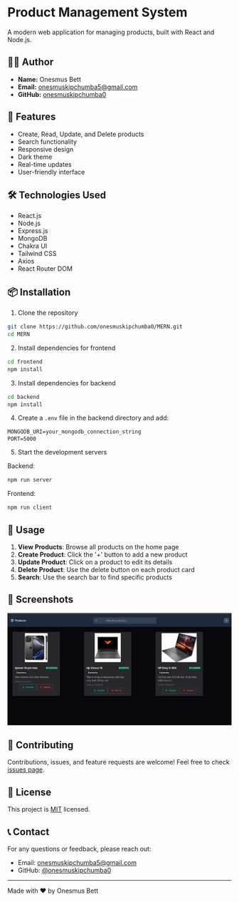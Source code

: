 # Product Management System

A modern web application for managing products, built with React and Node.js.

## 👨‍💻 Author
- **Name:** Onesmus Bett
- **Email:** onesmuskipchumba5@gmail.com
- **GitHub:** [onesmuskipchumba0](https://github.com/onesmuskipchumba0)

## 🚀 Features
- Create, Read, Update, and Delete products
- Search functionality
- Responsive design
- Dark theme
- Real-time updates
- User-friendly interface

## 🛠️ Technologies Used
- React.js
- Node.js
- Express.js
- MongoDB
- Chakra UI
- Tailwind CSS
- Axios
- React Router DOM

## 📦 Installation

1. Clone the repository

```bash
git clone https://github.com/onesmuskipchumba0/MERN.git
cd MERN
```

2. Install dependencies for frontend
```bash
cd frontend
npm install
```

3. Install dependencies for backend
```bash
cd backend
npm install
```

4. Create a `.env` file in the backend directory and add:
```env
MONGODB_URI=your_mongodb_connection_string
PORT=5000
```

5. Start the development servers

Backend:
```bash
npm run server
```

Frontend:
```bash
npm run client
```

## 🌟 Usage

1. **View Products**: Browse all products on the home page
2. **Create Product**: Click the '+' button to add a new product
3. **Update Product**: Click on a product to edit its details
4. **Delete Product**: Use the delete button on each product card
5. **Search**: Use the search bar to find specific products

## 📱 Screenshots

![Screenshot 1](./screenshot.png)


## 🤝 Contributing

Contributions, issues, and feature requests are welcome! Feel free to check [issues page](https://github.com/onesmuskipchumba0/MERN/issues).

## 📝 License

This project is [MIT](LICENSE) licensed.

## 📞 Contact

For any questions or feedback, please reach out:
- Email: onesmuskipchumba5@gmail.com
- GitHub: [@onesmuskipchumba0](https://github.com/onesmuskipchumba0)

---
Made with ❤️ by Onesmus Bett

